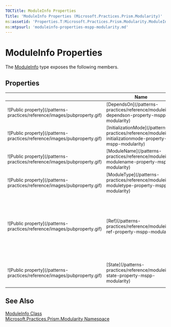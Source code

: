 ```yaml
---
TOCTitle: ModuleInfo Properties
Title: 'ModuleInfo Properties (Microsoft.Practices.Prism.Modularity)'
ms:assetid: 'Properties.T:Microsoft.Practices.Prism.Modularity.ModuleInfo'
ms:mtpsurl: 'moduleinfo-properties-mspp-modularity.md'
---
```



# ModuleInfo Properties

The [ModuleInfo](/patterns-practices/reference/moduleinfo-class-mspp-modularity) type exposes the following members.

## Properties


<table>

<thead>
<tr class="header">
<th> </th>
<th>Name</th>
<th>Description</th>
</tr>
</thead>
<tbody>
<tr class="odd">
<td>![Public property](/patterns-practices/reference/images/pubproperty.gif)</td>
<td>[DependsOn](/patterns-practices/reference/moduleinfo-dependson-property-mspp-modularity)</td>
<td><div class="summary">
Gets or sets the list of modules that this module depends upon.
</div></td>
</tr>
<tr class="even">
<td>![Public property](/patterns-practices/reference/images/pubproperty.gif)</td>
<td>[InitializationMode](/patterns-practices/reference/moduleinfo-initializationmode-property-mspp-modularity)</td>
<td><div class="summary">
Specifies on which stage the Module will be initialized.
</div></td>
</tr>
<tr class="odd">
<td>![Public property](/patterns-practices/reference/images/pubproperty.gif)</td>
<td>[ModuleName](/patterns-practices/reference/moduleinfo-modulename-property-mspp-modularity)</td>
<td><div class="summary">
Gets or sets the name of the module.
</div></td>
</tr>
<tr class="even">
<td>![Public property](/patterns-practices/reference/images/pubproperty.gif)</td>
<td>[ModuleType](/patterns-practices/reference/moduleinfo-moduletype-property-mspp-modularity)</td>
<td><div class="summary">
Gets or sets the module [Type](http://msdn.microsoft.com/en-us/library/42892f65)'s AssemblyQualifiedName.
</div></td>
</tr>
<tr class="odd">
<td>![Public property](/patterns-practices/reference/images/pubproperty.gif)</td>
<td>[Ref](/patterns-practices/reference/moduleinfo-ref-property-mspp-modularity)</td>
<td><div class="summary">
Reference to the location of the module assembly.
<div>
<h3 id="examples">Examples</h3>
The following are examples of valid [Ref](/patterns-practices/reference/moduleinfo-ref-property-mspp-modularity) values: file://c:/MyProject/Modules/MyModule.dll for a loose DLL in WPF.
</div>
</div></td>
</tr>
<tr class="even">
<td>![Public property](/patterns-practices/reference/images/pubproperty.gif)</td>
<td>[State](/patterns-practices/reference/moduleinfo-state-property-mspp-modularity)</td>
<td><div class="summary">
Gets or sets the state of the [ModuleInfo](/patterns-practices/reference/moduleinfo-class-mspp-modularity) with regards to the module loading and initialization process.
</div></td>
</tr>
</tbody>
</table>

## See Also

[ModuleInfo Class](/patterns-practices/reference/moduleinfo-class-mspp-modularity)  
[Microsoft.Practices.Prism.Modularity Namespace](/patterns-practices/reference/mspp-modularity-namespace)  